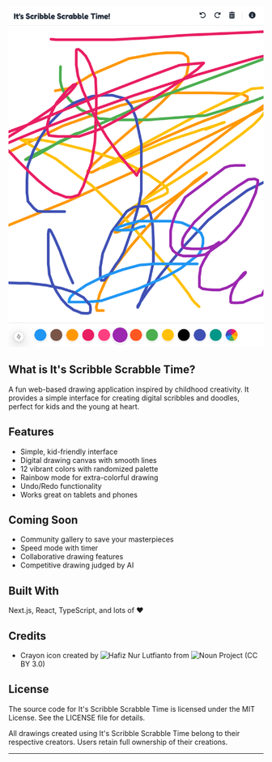 ![It's Scribble Scrabble Time Screenshot](/.github/assets/screenshot.png)

## What is It's Scribble Scrabble Time?
A fun web-based drawing application inspired by childhood creativity. It provides a simple interface for creating digital scribbles and doodles, perfect for kids and the young at heart.

## Features
- Simple, kid-friendly interface 
- Digital drawing canvas with smooth lines 
- 12 vibrant colors with randomized palette 
- Rainbow mode for extra-colorful drawing 
- Undo/Redo functionality 
- Works great on tablets and phones 

## Coming Soon
- Community gallery to save your masterpieces
- Speed mode with timer
- Collaborative drawing features
- Competitive drawing judged by AI

## Built With
Next.js, React, TypeScript, and lots of ❤️

## Credits
- Crayon icon created by ![Hafiz Nur Lutfianto](https://thenounproject.com/creator/hafizcreative.id) from ![Noun Project](https://thenounproject.com/) (CC BY 3.0)

## License
The source code for It's Scribble Scrabble Time is licensed under the MIT License. See the LICENSE file for details. 

All drawings created using It's Scribble Scrabble Time belong to their respective creators. Users retain full ownership of their creations.

---
